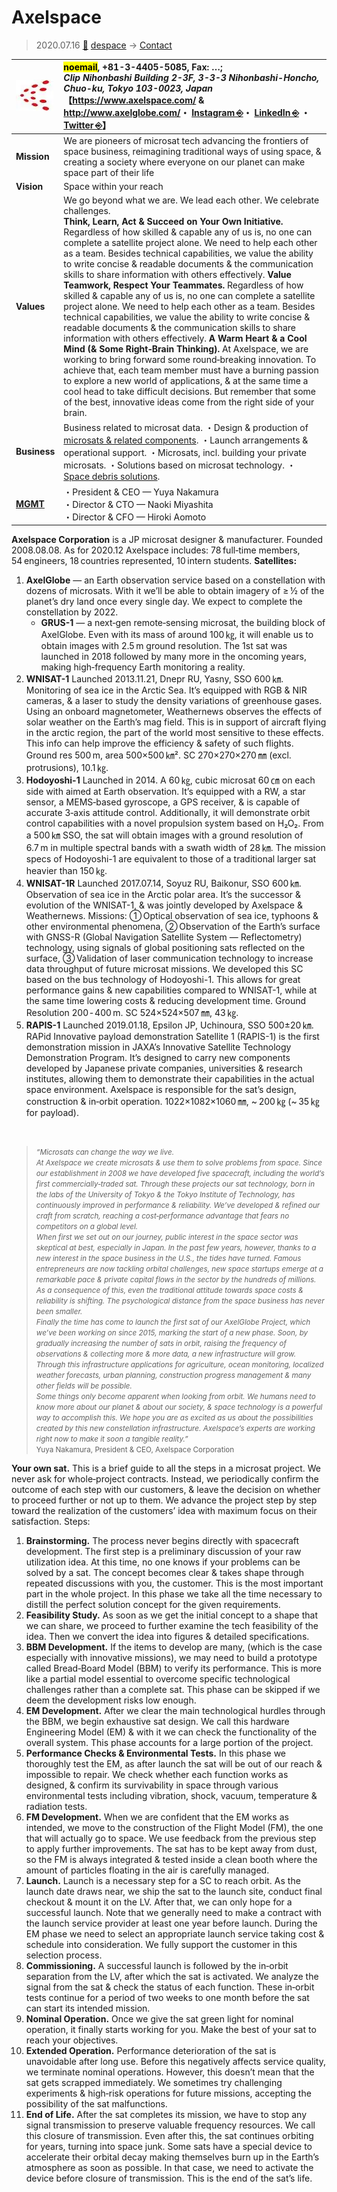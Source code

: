 # Axelspace
> 2020.07.16 [🚀](../../index/index.md) [despace](../index.md) → [Contact](../contact.md)

|[![](../f/contact/a/axelspace_logo1_thumb.webp)](../f/contact/a/axelspace_logo1.webp)|<mark>noemail</mark>, +81-3-4405-5085, Fax: …;<br> *Clip Nihonbashi Building 2-3F, 3-3-3 Nihonbashi-Honcho, Chuo-ku, Tokyo 103-0023, Japan*<br> 【<https://www.axelspace.com/> & <http://www.axelglobe.com/>・ [Instagram ⎆](https://www.instagram.com/theaxelspace)・ [LinkedIn ⎆](https://www.linkedin.com/company/axelspace) ・ [Twitter ⎆](https://twitter.com/axelspace_en)】|
|:-|:-|
|**Mission**|We are pioneers of microsat tech advancing the frontiers of space business, reimagining traditional ways of using space, & creating a society where everyone on our planet can make space part of their life|
|**Vision**|Space within your reach|
|**Values**|We go beyond what we are. We lead each other. We celebrate challenges.<br> **Think, Learn, Act & Succeed on Your Own Initiative.** Regardless of how skilled & capable any of us is, no one can complete a satellite project alone. We need to help each other as a team. Besides technical capabilities, we value the ability to write concise & readable documents & the communication skills to share information with others effectively. **Value Teamwork, Respect Your Teammates.** Regardless of how skilled & capable any of us is, no one can complete a satellite project alone. We need to help each other as a team. Besides technical capabilities, we value the ability to write concise & readable documents & the communication skills to share information with others effectively. **A Warm Heart & a Cool Mind (& Some Right‑Brain Thinking).** At Axelspace, we are working to bring forward some round‑breaking innovation. To achieve that, each team member must have a burning passion to explore a new world of applications, & at the same time a cool head to take difficult decisions. But remember that some of the best, innovative ideas come from the right side of your brain.|
|**Business**|Business related to microsat data. ・Design & production of [microsats & related components](../sc.md). ・Launch arrangements & operational support. ・Microsats, incl. building your private microsats. ・Solutions based on microsat technology. ・ [Space debris solutions](project.md).|
|**[MGMT](../mgmt.md)**|・President & CEO — Yuya Nakamura<br> ・Director & CTO — Naoki Miyashita<br> ・Director & CFO — Hiroki Aomoto|

**Axelspace Corporation** is a JP microsat designer & manufacturer. Founded 2008.08.08. As for 2020.12 Axelspace includes: 78 full‑time members, 54 engineers, 18 countries represented, 10 intern students. **Satellites:**

   1. **AxelGlobe** — an Earth observation service based on a constellation with dozens of microsats. With it we’ll be able to obtain imagery of ≥ ½ of the planet’s dry land once every single day. We expect to complete the constellation by 2022.
      - **GRUS-1** — a next‑gen remote‑sensing microsat, the building block of AxelGlobe. Even with its mass of around 100 ㎏, it will enable us to obtain images with 2.5 m ground resolution. The 1st sat was launched in 2018 followed by many more in the oncoming years, making high‑frequency Earth monitoring a reality.
   1. **WNISAT-1** Launched 2013.11.21, Dnepr RU, Yasny, SSO 600 ㎞. Monitoring of sea ice in the Arctic Sea. It’s equipped with RGB & NIR cameras, & a laser to study the density variations of greenhouse gases. Using an onboard magnetometer, Weathernews observes the effects of solar weather on the Earth’s mag field. This is in support of aircraft flying in the arctic region, the part of the world most sensitive to these effects. This info can help improve the efficiency & safety of such flights. Ground res 500 m, area 500×500 ㎞². SC 270×270×270 ㎜ (excl. protrusions), 10.1 ㎏.
   1. **Hodoyoshi-1** Launched in 2014. A 60 ㎏, cubic microsat 60 ㎝ on each side with aimed at Earth observation. It’s equipped with a RW, a star sensor, a MEMS‑based gyroscope, a GPS receiver, & is capable of accurate 3‑axis attitude control. Additionally, it will demonstrate orbit control capabilities with a novel propulsion system based on H₂O₂. From a 500 ㎞ SSO, the sat will obtain images with a ground resolution of 6.7 m in multiple spectral bands with a swath width of 28 ㎞. The mission specs of Hodoyoshi-1 are equivalent to those of a traditional larger sat heavier than 150 ㎏.
   1. **WNISAT-1R** Launched 2017.07.14, Soyuz RU, Baikonur, SSO 600 ㎞. Observation of sea ice in the Arctic polar area. It’s the successor & evolution of the WNISAT-1, & was jointly developed by Axelspace & Weathernews. Missions: ➀ Optical observation of sea ice, typhoons & other environmental phenomena, ➁ Observation of the Earth’s surface with GNSS-R (Global Navigation Satellite System — Reflectometry) technology, using signals of global positioning sats reflected on the surface, ➂ Validation of laser communication technology to increase data throughput of future microsat missions. We developed this SC based on the bus technology of Hodoyoshi-1. This allows for great performance gains & new capabilities compared to WNISAT-1, while at the same time lowering costs & reducing development time. Ground Resolution 200 ‑ 400 m. SC 524×524×507 ㎜, 43 ㎏.
   1. **RAPIS-1** Launched 2019.01.18, Epsilon JP, Uchinoura, SSO 500±20 ㎞. RAPid Innovative payload demonstration Satellite 1 (RAPIS-1) is the first demonstration mission in JAXA’s Innovative Satellite Technology Demonstration Program. It’s designed to carry new components developed by Japanese private companies, universities & research institutes, allowing them to demonstrate their capabilities in the actual space environment. Axelspace is responsible for the sat’s design, construction & in‑orbit operation. 1022×1082×1060 ㎜, ~ 200 ㎏ (~ 35 ㎏ for payload).

<p style="page-break-after:always"> </p>

> <small>*“Microsats can change the way we live.<br> At Axelspace we create microsats & use them to solve problems from space. Since our establishment in 2008 we have developed five spacecraft, including the world’s first commercially‑traded sat. Through these projects our sat technology, born in the labs of the University of Tokyo & the Tokyo Institute of Technology, has continuously improved in performance & reliability. We’ve developed & refined our craft from scratch, reaching a cost‑performance advantage that fears no competitors on a global level.<br> When first we set out on our journey, public interest in the space sector was skeptical at best, especially in Japan. In the past few years, however, thanks to a new interest in the space business in the U.S., the tides have turned. Famous entrepreneurs are now tackling orbital challenges, new space startups emerge at a remarkable pace & private capital flows in the sector by the hundreds of millions. As a consequence of this, even the traditional attitude towards space costs & reliability is shifting. The psychological distance from the space business has never been smaller.<br> Finally the time has come to launch the first sat of our AxelGlobe Project, which we’ve been working on since 2015, marking the start of a new phase. Soon, by gradually increasing the number of sats in orbit, raising the frequency of observations & collecting more & more data, a new infrastructure will grow. Through this infrastructure applications for agriculture, ocean monitoring, localized weather forecasts, urban planning, construction progress management & many other fields will be possible.<br> Some things only become apparent when looking from orbit. We humans need to know more about our planet & about our society, & space technology is a powerful way to accomplish this. We hope you are as excited as us about the possibilities created by this new constellation infrastructure. Axelspace’s experts are working right now to make it soon a tangible reality.”*<br> Yuya Nakamura, President & CEO, Axelspace Corporation</small>

**Your own sat.** This is a brief guide to all the steps in a microsat project. We never ask for whole‑project contracts. Instead, we periodically confirm the outcome of each step with our customers, & leave the decision on whether to proceed further or not up to them. We advance the project step by step toward the realization of the customers’ idea with maximum focus on their satisfaction. Steps:

   1. **Brainstorming.** The process never begins directly with spacecraft development. The first step is a preliminary discussion of your raw utilization idea. At this time, no one knows if your problems can be solved by a sat. The concept becomes clear & takes shape through repeated discussions with you, the customer. This is the most important part in the whole project. In this phase we take all the time necessary to distill the perfect solution concept for the given requirements.
   1. **Feasibility Study.** As soon as we get the initial concept to a shape that we can share, we proceed to further examine the tech feasibility of the idea. Then we convert the idea into figures & detailed specifications.
   1. **BBM Development.** If the items to develop are many, (which is the case especially with innovative missions), we may need to build a prototype called Bread‑Board Model (BBM) to verify its performance. This is more like a partial model essential to overcome specific technological challenges rather than a complete sat. This phase can be skipped if we deem the development risks low enough.
   1. **EM Development.** After we clear the main technological hurdles through the BBM, we begin exhaustive sat design. We call this hardware Engineering Model (EM) & with it we can check the functionality of the overall system. This phase accounts for a large portion of the project.
   1. **Performance Checks & Environmental Tests.** In this phase we thoroughly test the EM, as after launch the sat will be out of our reach & impossible to repair. We check whether each function works as designed, & confirm its survivability in space through various environmental tests including vibration, shock, vacuum, temperature & radiation tests.
   1. **FM Development.** When we are confident that the EM works as intended, we move to the construction of the Flight Model (FM), the one that will actually go to space. We use feedback from the previous step to apply further improvements. The sat has to be kept away from dust, so the FM is always integrated & tested inside a clean booth where the amount of particles floating in the air is carefully managed.
   1. **Launch.** Launch is a necessary step for a SC to reach orbit. As the launch date draws near, we ship the sat to the launch site, conduct final checkout & mount it on the LV. After that, we can only hope for a successful launch. Note that we generally need to make a contract with the launch service provider at least one year before launch. During the EM phase we need to select an appropriate launch service taking cost & schedule into consideration. We fully support the customer in this selection process.
   1. **Commissioning.** A successful launch is followed by the in‑orbit separation from the LV, after which the sat is activated. We analyze the signal from the sat & check the status of each function. These in‑orbit tests continue for a period of two weeks to one month before the sat can start its intended mission.
   1. **Nominal Operation.** Once we give the sat green light for nominal operation, it finally starts working for you. Make the best of your sat to reach your objectives.
   1. **Extended Operation.** Performance deterioration of the sat is unavoidable after long use. Before this negatively affects service quality, we terminate nominal operations. However, this doesn’t mean that the sat gets scrapped immediately. We sometimes try challenging experiments & high‑risk operations for future missions, accepting the possibility of the sat malfunctions.
   1. **End of Life.** After the sat completes its mission, we have to stop any signal transmission to preserve valuable frequency resources. We call this closure of transmission. Even after this, the sat continues orbiting for years, turning into space junk. Some sats have a special device to accelerate their orbital decay making themselves burn up in the Earth’s atmosphere as soon as possible. In that case, we need to activate the device before closure of transmission. This is the end of the sat’s life.

